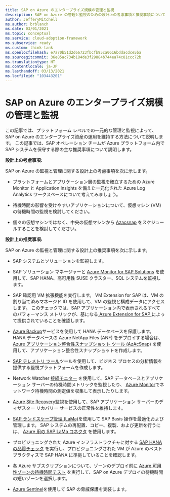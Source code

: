 ```yaml
---
title: SAP on Azure のエンタープライズ規模の管理と監視
description: SAP on Azure の管理と監視のための設計上の考慮事項と推奨事項について説明します。
author: JefferyMitchell
ms.author: brblanch
ms.date: 03/01/2021
ms.topic: conceptual
ms.service: cloud-adoption-framework
ms.subservice: ready
ms.custom: think-tank
ms.openlocfilehash: e7a70b51d2d66723fbcfb95ca0616bddacdce5ba
ms.sourcegitcommit: 36e85ac734b184de3f29884b744ea74c81ccc72b
ms.translationtype: HT
ms.contentlocale: ja-JP
ms.lasthandoff: 03/13/2021
ms.locfileid: "103443201"
---
```

# <a name="enterprise-scale-management-and-monitoring-for-sap-on-azure"></a>SAP on Azure のエンタープライズ規模の管理と監視

この記事では、プラットフォーム レベルでの一元的な管理と監視によって、SAP on Azure のエンタープライズ資産の運用を維持する方法について説明します。 この記事では、SAP オペレーション チームが Azure プラットフォーム内で SAP システムを保守する際の主な推奨事項について説明します。

**設計上の考慮事項:**

SAP on Azure の監視と管理に関する設計上の考慮事項を次に示します。

- プラットフォームとアプリケーション層の監視を確立するための Azure Monitor と Application Insights を備えた一元化された Azure Log Analytics ワークスペースについて考えてみましょう。

- 待機時間の影響を受けやすいアプリケーションについて、仮想マシン (VM) の待機時間の監視を検討してください。

- 個々の仮想マシンではなく、中央の仮想マシンから [Azacsnap](/azure/azure-netapp-files/azacsnap-introduction) をスケジュールすることを検討してください。

**設計上の推奨事項:**

SAP on Azure の監視と管理に関する設計上の推奨事項を次に示します。

- SAP システムとソリューションを監視します。

- SAP ソリューション マネージャーと [Azure Monitor for SAP Solutions](/azure/virtual-machines/workloads/sap/azure-monitor-overview) を使用して、SAP HANA、高可用性 SUSE クラスター、SQL システムを監視します。

- SAP 確認用 VM 拡張機能を実行します。 VM Extension for SAP は、VM の割り当て済みマネージド ID を使用して、VM の監視と構成データにアクセスします。 このチェックでは、SAP アプリケーション内で表示されるすべてのパフォーマンス メトリックが、基になる[ Azure Extension for SAP ](/azure/virtual-machines/workloads/sap/deployment-guide)によって提供されていることを確認します。

- [Azure Backup](/azure/virtual-machines/workloads/sap/sap-hana-backup-guide)サービスを使用して HANA データベースを保護します。 HANA データベースの Azure NetApp Files (ANF) をデプロイする場合は、[Azure アプリケーション整合性スナップショット ツール (AzAcSnap)](/azure/azure-netapp-files/azacsnap-introduction) を使用して、アプリケーション整合性スナップショットを作成します。

- [SAP テレメトリ ツール](https://github.com/microsoft/saptelemetry)ツールを使用して、ビジネス プロセスの分析情報を提供する監視プラットフォームを作成します。

- Network Watcher [接続モニター](/azure/network-watcher/connection-monitor) を使用して、SAP データベースとアプリケーション サーバーの待機時間メトリックを監視したり、 [Azure Monitor](https://techcommunity.microsoft.com/t5/running-sap-applications-on-the/collecting-and-displaying-niping-network-latency-measurements/ba-p/1833979)でネットワーク待機時間の測定値を収集して表示したりします。

- [Azure Site Recovery](/azure/site-recovery/monitoring-common-questions)監視を使用して、SAP アプリケーション サーバーのディザスター リカバリー サービスの正常性を維持します。

- [SAP ランドスケープ管理 (LaMa)](https://www.sap.com/products/landscape-management.html)を使用して SAP Basis 操作を最適化および管理します。 SAP システムの再配置、コピー、複製、および更新を行うには、 [Azure 用の SAP LaMa コネクタ](/azure/virtual-machines/workloads/sap/lama-installation) を使用します。

- プロビジョニングされた Azure インフラストラクチャに対する [SAP HANA の品質チェック](https://github.com/Azure/SAP-on-Azure-Scripts-and-Utilities/tree/main/QualityCheck) を実行し、プロビジョニングされた VM が Azure のベスト プラクティスで SAP HANA に準拠していることを確認します。

- 各 Azure サブスクリプションについて、ゾーンのデプロイ前に [Azure 可用性ゾーンの待機時間テスト](https://github.com/Azure/SAP-on-Azure-Scripts-and-Utilities/tree/main/AvZone-Latency-Test) を実行して、SAP on Azure デプロイの待機時間の短いゾーンを選択します。

- [Azure Sentinel](/azure/sentinel/overview)を使用して SAP の脅威保護を実装します。
